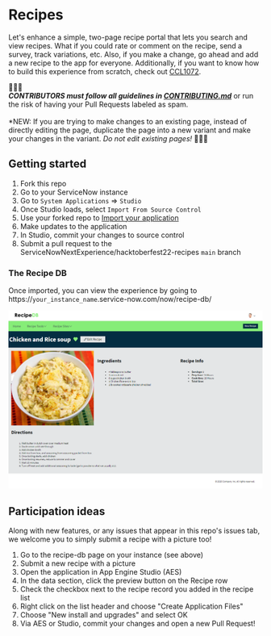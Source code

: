 # Recipes

Let's enhance a simple, two-page recipe portal that lets you search and view recipes. What if you could rate or comment on the recipe, send a survey, track variations, etc. Also, if you make a change, go ahead and add a new recipe to the app for everyone. Additionally, if you want to know how to build this experience from scratch, check out [CCL1072](https://nowlearning.servicenow.com/lxp?id=learning_course_prev&course_id=000ebf3edb7e0990421266f748961990).

🔔🔔🔔<br>
***CONTRIBUTORS must follow all guidelines in [CONTRIBUTING.md](CONTRIBUTING.md)*** or run the risk of having your Pull Requests labeled as spam.<br><br>
*NEW: If you are trying to make changes to an existing page, instead of directly editing the page, duplicate the page into a new variant and make your changes in the variant. *Do not edit existing pages!*
🔔🔔🔔

## Getting started

1. Fork this repo
2. Go to your ServiceNow instance
3. Go to `System Applications` => `Studio`
4. Once Studio loads, select `Import From Source Control`
5. Use your forked repo to [Import your application](https://developer.servicenow.com/dev.do#!/learn/learning-plans/quebec/new_to_servicenow/app_store_learnv2_devenvironment_quebec_importing_an_application_from_source_control)
6. Make updates to the application
7. In Studio, commit your changes to source control
8. Submit a pull request to the ServiceNowNextExperience/hacktoberfest22-recipes
 `main` branch

### The Recipe DB

Once imported, you can view the experience by going to https://`your_instance_name`.service-now.com/now/recipe-db/

![Recipe DB Example](recipedb.png)

## Participation ideas

Along with new features, or any issues that appear in this repo's issues tab, we welcome you to simply submit a recipe with a picture too!

1. Go to the recipe-db page on your instance (see above)
2. Submit a new recipe with a picture
3. Open the application in App Engine Studio (AES)
4. In the data section, click the preview button on the Recipe row
5. Check the checkbox next to the recipe record you added in the recipe list
6. Right click on the list header and choose "Create Application Files"
7. Choose "New install and upgrades" and select OK
8. Via AES or Studio, commit your changes and open a new Pull Request!
